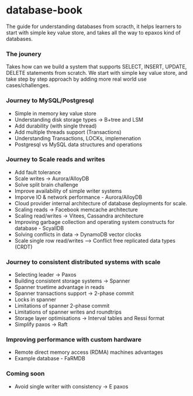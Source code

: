 # database-book
The guide for understanding databases from scracth, it helps learners to start with simple key value store, and takes all the way to epaxos kind of databases. 
### The jounery
Takes how can we build a system that supports SELECT, INSERT, UPDATE, DELETE statements from scratch. We start with simple key value store, and take step by step approach by adding more real world use cases/challenges.

### Journey to MySQL/Postgresql
* Simple in memory key value store
* Understanding disk storage types -> B+tree and LSM
* Add durability (with single thread)
* Add multiple threads support (Transactions)
* Understanding Transactions, LOCKs, implemenation
* Postgresql vs MySQL data structures and operations

### Journey to Scale reads and writes
* Add fault tolerance
* Scale writes -> Aurora/AlloyDB
* Solve split brain challenge
* Improve availability of simple writer systems
* Imporve IO & network performance - Aurora/AlloyDB
* Cloud provider internal architecture of database deployments for scale.
* Scaling reads -> Facebook memcache architecture
* Scaling read/writes -> Vitees, Cassandra architecture
* Improving garbage collection and operating system constructs for database - ScyallDB
* Solving conflicts in data -> DynamoDB vector clocks
* Scale single row read/writes --> Conflict free replicated data types (CRDT)

### Journey to consistent distributed systems with scale
* Selecting leader -> Paxos
* Building consistent storage systems -> Spanner
* Spanner truetime advantage in reads
* Spanner transactions support -> 2-phase commit
* Locks in spanner
* Limitations of spanner 2-phase commit
* Limitations of spanner writes and roundtrips
* Storage layer optimisations -> Interval tables and Ressi format
* Simplify paxos -> Raft

### Improving performance with custom hardware
* Remote direct memory access (RDMA) machines advantages
* Example database - FaRMDB

### Coming soon
* Avoid single writer with consistency -> E paxos
